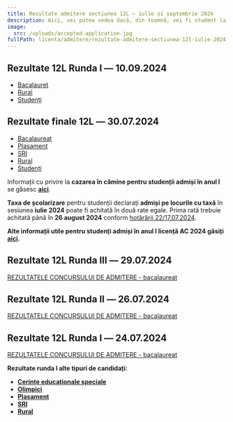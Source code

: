 ```yaml
---
title: Rezultate admitere sectiunea 12L ― iulie și septembrie 2024
description: Aici, vei putea vedea dacă, din toamnă, vei fi student la AC!
image:
  src: /uploads/accepted-application.jpg
fullPath: licenta/admitere/rezultate-admitere-sectiunea-12l-iulie-2024
---
```

## Rezultate 12L Runda I ― 10.09.2024

* [Bacalauret](https://admitere.ac.upt.ro/uploads/r0-12l-toamna-2024-b.pdf)
* [Rural](https://admitere.ac.upt.ro/uploads/12l-toamna-admisi-u.pdf)
* [Studenți](https://admitere.ac.upt.ro/uploads/12l-toamna-admisi-s.pdf)

<Block color="green">

## Rezultate finale 12L  ― 30.07.2024

* [Bacalaureat](https://admitere.ac.upt.ro/uploads/12l_rf_admisi-b.pdf)
* [Plasament](https://admitere.ac.upt.ro/uploads/12l_rf_admisi-p.pdf)
* [SRI](https://admitere.ac.upt.ro/uploads/12l_rf_admisi-i.pdf)
* [Rural](https://admitere.ac.upt.ro/uploads/12l_rf_admisi-u.pdf)
* [Studenți](https://admitere.ac.upt.ro/uploads/12l_rf_admisi-s.pdf)

Informații cu privire la **cazarea în cămine pentru studenții admiși în anul I** se găsesc **[aici](https://admitere.ac.upt.ro/uploads/info-utile-2024.pdf)**.

**Taxa de școlarizare** pentru studenții declarați **admiși pe locurile cu taxă** în sesiunea **iulie 2024** poate fi achitată în două rate egale. Prima rată trebuie achitată până în **26 august 2024** conform [hotărârii 22/17.07.2024](https://admitere.ac.upt.ro/uploads/adresa-taxa-admisi-pe-locuri-cu-taxa.pdf).

**Alte informații utile pentru studenți admiși în anul I licență AC 2024 găsiți [aici](https://ac.upt.ro/evenimente/informatii-admisi-anul-i-licenta-ac-2024/).**

</Block>

## Rezultate 12L Runda III ― 29.07.2024

[REZULTATELE CONCURSULUI DE ADMITERE - bacalaureat](https://admitere.ac.upt.ro/uploads/12l-rezultate-runda3.pdf)

## Rezultate 12L Runda II ― 26.07.2024

[REZULTATELE CONCURSULUI DE ADMITERE - bacalaureat](https://admitere.ac.upt.ro/uploads/12l-runda2-v2.pdf)

## Rezultate 12L Runda I ― 24.07.2024

[REZULTATELE CONCURSULUI DE ADMITERE - bacalaureat](https://admitere.ac.upt.ro/uploads/12l-rezultate-generale.pdf)

**Rezultate runda I alte tipuri de candidați:**

* **[Cerințe educaționale speciale](https://admitere.ac.upt.ro/uploads/12l-admisi-ces.pdf)**
* **[Olimpici](https://admitere.ac.upt.ro/uploads/12l-admisi-o.pdf)**
* **[Plasament](https://admitere.ac.upt.ro/uploads/12l-admisi-p.pdf)**
* **[SRI](https://admitere.ac.upt.ro/uploads/12l-admisi-sri.pdf)**
* **[Rural](https://admitere.ac.upt.ro/uploads/12l-admisi-u.pdf)**